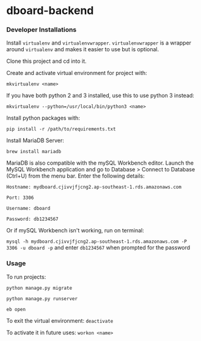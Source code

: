 # dboard-backend

### Developer Installations

Install `virtualenv` and `virtualenvwrapper`. `virtualenvwrapper` is a wrapper around `virtualenv` and makes it easier to use but is optional.

Clone this project and cd into it.

Create and activate virtual environment for project with:

`mkvirtualenv <name>`

If you have both python 2 and 3 installed, use this to use python 3 instead:

`mkvirtualenv --python=/usr/local/bin/python3 <name>`

Install python packages with:

`pip install -r /path/to/requirements.txt`

Install MariaDB Server:

`brew install mariadb`

MariaDB is also compatible with the mySQL Workbench editor.
Launch the MySQL Workbench application and go to Database > Connect to Database (Ctrl+U) from the menu bar.
Enter the following details:

`Hostname: mydboard.cjivvjfjcng2.ap-southeast-1.rds.amazonaws.com`

`Port: 3306`

`Username: dboard`

`Password: db1234567`

Or if mySQL Workbench isn't working, run on terminal:

`mysql -h mydboard.cjivvjfjcng2.ap-southeast-1.rds.amazonaws.com -P 3306 -u dboard -p`
and enter `db1234567` when prompted for the password

### Usage

To run projects:

`python manage.py migrate`

`python manage.py runserver`

`eb open`

To exit the virtual environment:
`deactivate`

To activate it in future uses:
`workon <name>`